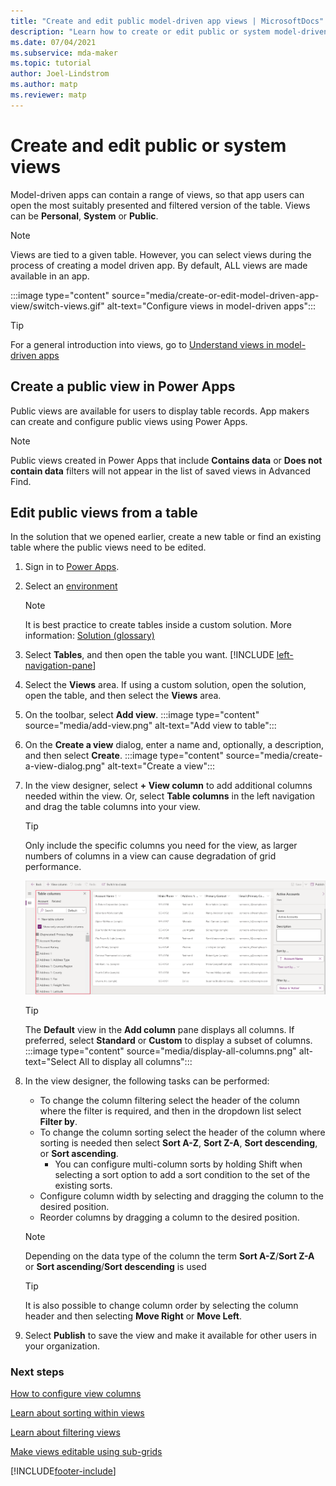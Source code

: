 ```yaml
---
title: "Create and edit public model-driven app views | MicrosoftDocs"
description: "Learn how to create or edit public or system model-driven app views."
ms.date: 07/04/2021
ms.subservice: mda-maker
ms.topic: tutorial
author: Joel-Lindstrom
ms.author: matp
ms.reviewer: matp
---
```

# Create and edit public or system views

Model-driven apps can contain a range of views, so that app users can open the most suitably presented and filtered version of the table.  Views can be **Personal**, **System** or **Public**.

> [!NOTE]
> Views are tied to a given table. However, you can select views during the process of creating a model driven app. By default, ALL views are made available in an app.

:::image type="content" source="media/create-or-edit-model-driven-app-view/switch-views.gif" alt-text="Configure views in model-driven apps":::

> [!TIP]
> For a general introduction into views, go to [Understand views in model-driven apps](create-edit-views.md)

## Create a public view in Power Apps

Public views are available for users to display table records. App makers can create and configure public views using Power Apps.

> [!NOTE]
> Public views created in Power Apps that include **Contains data** or **Does not contain data** filters will not appear in the list of saved views in Advanced Find.

## Edit public views from a table

In the solution that we opened earlier, create a new table or find an existing table where the public views need to be edited.

1. Sign in to [Power Apps](https://make.powerapps.com/?utm_source=padocs&utm_medium=linkinadoc&utm_campaign=referralsfromdoc).
1. Select an [environment](model-driven-app-glossary.md#environment)

   > [!NOTE]
   > It is best practice to create tables inside a custom solution. More information: [Solution (glossary)](model-driven-app-glossary.md#solution)

1. Select **Tables**, and then open the table you want. [!INCLUDE [left-navigation-pane](../../includes/left-navigation-pane.md)]
1. Select the **Views** area.  If using a custom solution, open the solution, open the table, and then select the **Views** area.
1. On the toolbar, select **Add view**.
   :::image type="content" source="media/add-view.png" alt-text="Add view to table":::
1. On the **Create a view** dialog, enter a name and, optionally, a description, and then select **Create**.
   :::image type="content" source="media/create-a-view-dialog.png" alt-text="Create a view":::
1. In the view designer, select **+ View column** to add additional columns needed within the view. Or, select **Table columns** in the left navigation and drag the table columns into your view.

    > [!TIP]
    > Only include the specific columns you need for the view, as larger numbers of columns in a view can cause degradation of grid performance.  

   ![Add column.](../data-platform/media/add-column-to-view.png)

   > [!TIP]
   > The **Default** view in the **Add column** pane displays all columns. If preferred, select **Standard** or **Custom** to display a subset of columns.
   > :::image type="content" source="media/display-all-columns.png" alt-text="Select All to display all columns":::
1. In the view designer, the following tasks can be performed:

   - To change the column filtering select the header of the column where the filter is required, and then in the dropdown list select **Filter by**.
   - To change the column sorting select the header of the column where sorting is needed then select **Sort A-Z**, **Sort Z-A**, **Sort descending**, or **Sort ascending**.
       - You can configure multi-column sorts by holding Shift when selecting a sort option to add a sort condition to the set of the existing sorts.  
   - Configure column width by selecting and dragging the column to the desired position.
   - Reorder columns by dragging a column to the desired position.
    > [!NOTE]
    > Depending on the data type of the column the term **Sort A-Z**/**Sort Z-A** or **Sort ascending**/**Sort descending** is used

    > [!TIP]
    > It is also possible to change column order by selecting the column header and then selecting **Move Right** or **Move Left**.
2. Select **Publish** to save the view and make it available for other users in your organization.

### Next steps

[How to configure view columns](choose-and-configure-columns.md)

[Learn about sorting within views](configure-sorting.md)

[Learn about filtering views](create-edit-view-filters.md)

[Make views editable using sub-grids](make-grids-lists-editable-custom-control.md)

[!INCLUDE[footer-include](../../includes/footer-banner.md)]

